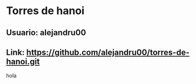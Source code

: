 # Torres de hanoi
## Usuario: alejandru00
## Link: https://github.com/alejandru00/torres-de-hanoi.git
hola

